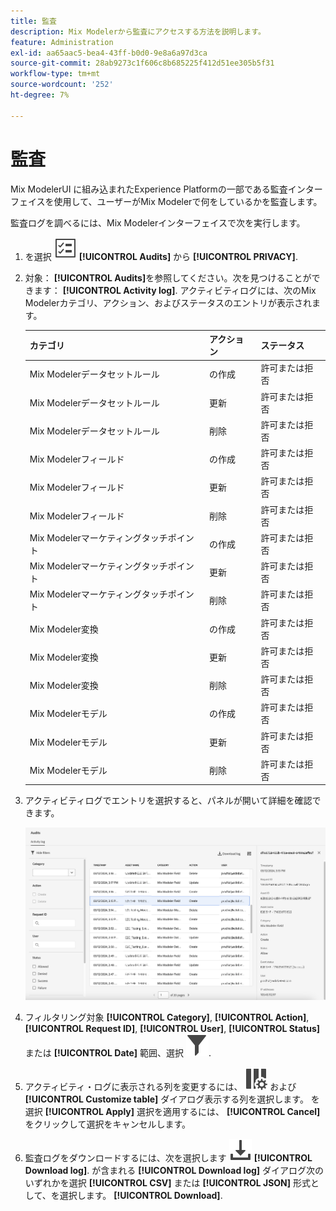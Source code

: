 ```yaml
---
title: 監査
description: Mix Modelerから監査にアクセスする方法を説明します。
feature: Administration
exl-id: aa65aac5-bea4-43ff-b0d0-9e8a6a97d3ca
source-git-commit: 28ab9273c1f606c8b685225f412d51ee305b5f31
workflow-type: tm+mt
source-wordcount: '252'
ht-degree: 7%

---
```


# 監査

Mix ModelerUI に組み込まれたExperience Platformの一部である監査インターフェイスを使用して、ユーザーがMix Modelerで何をしているかを監査します。

監査ログを調べるには、Mix Modelerインターフェイスで次を実行します。

1. を選択 ![タスクリスト](/help/assets/icons/TaskList.svg) **[!UICONTROL Audits]** から **[!UICONTROL PRIVACY]**.

1. 対象： **[!UICONTROL Audits]**&#x200B;を参照してください。次を見つけることができます： **[!UICONTROL Activity log]**. アクティビティログには、次のMix Modelerカテゴリ、アクション、およびステータスのエントリが表示されます。

   | カテゴリ | アクション | ステータス |
   |---|---|---|
   | Mix Modelerデータセットルール |  の作成 | 許可または拒否 |
   | Mix Modelerデータセットルール | 更新 | 許可または拒否 |
   | Mix Modelerデータセットルール | 削除 | 許可または拒否 |
   | Mix Modelerフィールド |  の作成 | 許可または拒否 |
   | Mix Modelerフィールド | 更新 | 許可または拒否 |
   | Mix Modelerフィールド | 削除 | 許可または拒否 |
   | Mix Modelerマーケティングタッチポイント |  の作成 | 許可または拒否 |
   | Mix Modelerマーケティングタッチポイント | 更新 | 許可または拒否 |
   | Mix Modelerマーケティングタッチポイント | 削除 | 許可または拒否 |
   | Mix Modeler変換 |  の作成 | 許可または拒否 |
   | Mix Modeler変換 | 更新 | 許可または拒否 |
   | Mix Modeler変換 | 削除 | 許可または拒否 |
   | Mix Modelerモデル |  の作成 | 許可または拒否 |
   | Mix Modelerモデル | 更新 | 許可または拒否 |
   | Mix Modelerモデル | 削除 | 許可または拒否 |

1. アクティビティログでエントリを選択すると、パネルが開いて詳細を確認できます。

   ![Mix Modeler監査](/help/assets/mix-modeler-audit.png)

1. フィルタリング対象 **[!UICONTROL Category]**, **[!UICONTROL Action]**, **[!UICONTROL Request ID]**, **[!UICONTROL User]**, **[!UICONTROL Status]** または **[!UICONTROL Date]** 範囲、選択 ![フィルター](/help/assets/icons/Filter.svg).

1. アクティビティ・ログに表示される列を変更するには、 ![列](/help/assets/icons/ColumnSetting.svg) および **[!UICONTROL Customize table]** ダイアログ表示する列を選択します。 を選択 **[!UICONTROL Apply]** 選択を適用するには、 **[!UICONTROL Cancel]** をクリックして選択をキャンセルします。

1. 監査ログをダウンロードするには、次を選択します ![Download](/help/assets/icons/Download.svg) **[!UICONTROL Download log]**. が含まれる **[!UICONTROL Download log]** ダイアログ次のいずれかを選択 **[!UICONTROL CSV]** または **[!UICONTROL JSON]** 形式として、を選択します。 **[!UICONTROL Download]**.

